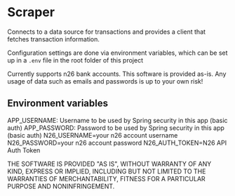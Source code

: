 # Scraper

Connects to a data source for transactions and provides a client that fetches transaction information.

Configuration settings are done via environment variables, which can be set up in a `.env` file in the root folder of this project

Currently supports n26 bank accounts. This software is provided as-is. Any usage of data such as emails and passwords is up to your own risk!

## Environment variables
APP_USERNAME: Username to be used by Spring security in this app (basic auth)
APP_PASSWORD: Password to be used by Spring security in this app (basic auth)
N26_USERNAME=your n26 account username
N26_PASSWORD=your n26 account password
N26_AUTH_TOKEN=N26 API Auth Token

THE SOFTWARE IS PROVIDED "AS IS", WITHOUT WARRANTY OF ANY KIND, EXPRESS OR IMPLIED, INCLUDING BUT NOT LIMITED TO THE WARRANTIES OF MERCHANTABILITY, FITNESS FOR A PARTICULAR PURPOSE AND NONINFRINGEMENT.

